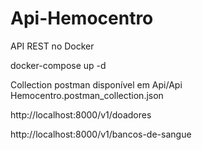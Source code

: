 # Api-Hemocentro
API REST no Docker

docker-compose up -d

Collection postman disponível em Api/Api Hemocentro.postman_collection.json

http://localhost:8000/v1/doadores

http://localhost:8000/v1/bancos-de-sangue
